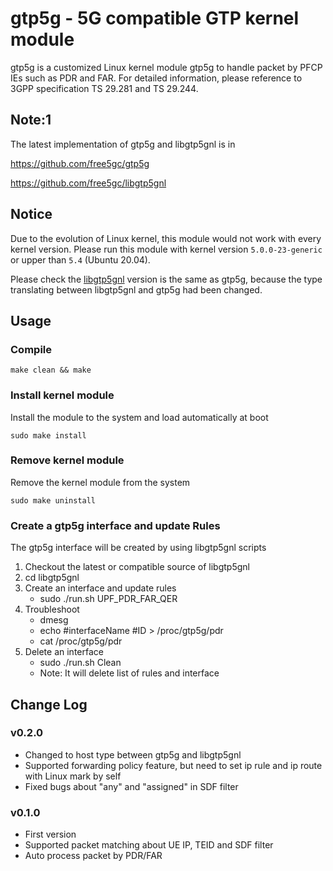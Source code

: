 # gtp5g - 5G compatible GTP kernel module
gtp5g is a customized Linux kernel module gtp5g to handle packet by PFCP IEs such as PDR and FAR.
For detailed information, please reference to 3GPP specification TS 29.281 and TS 29.244.

## Note:1
The latest implementation of gtp5g and libgtp5gnl is in

https://github.com/free5gc/gtp5g

https://github.com/free5gc/libgtp5gnl


## Notice
Due to the evolution of Linux kernel, this module would not work with every kernel version.
Please run this module with kernel version `5.0.0-23-generic` or upper than `5.4` (Ubuntu 20.04).

Please check the [libgtp5gnl](https://github.com/free5gc/libgtp5gnl) version is the same as gtp5g,
because the type translating between libgtp5gnl and gtp5g had been changed.

## Usage
### Compile
```
make clean && make
```

### Install kernel module
Install the module to the system and load automatically at boot
```
sudo make install
```

### Remove kernel module
Remove the kernel module from the system
```
sudo make uninstall
```
### Create a gtp5g interface and update Rules
The gtp5g interface will be created by using libgtp5gnl scripts
1) Checkout the latest or compatible source of libgtp5gnl
2) cd libgtp5gnl
3) Create an interface and update rules
    + sudo ./run.sh UPF_PDR_FAR_QER
4) Troubleshoot
    + dmesg
    + echo #interfaceName #ID > /proc/gtp5g/pdr
    + cat /proc/gtp5g/pdr
5) Delete an interface 
    + sudo ./run.sh Clean
    + Note: It will delete list of rules and interface

## Change Log
### v0.2.0
+ Changed to host type between gtp5g and libgtp5gnl
+ Supported forwarding policy feature, but need to set ip rule and ip route with Linux mark by self
+ Fixed bugs about "any" and "assigned" in SDF filter
### v0.1.0
+ First version
+ Supported packet matching about UE IP, TEID and SDF filter
+ Auto process packet by PDR/FAR
